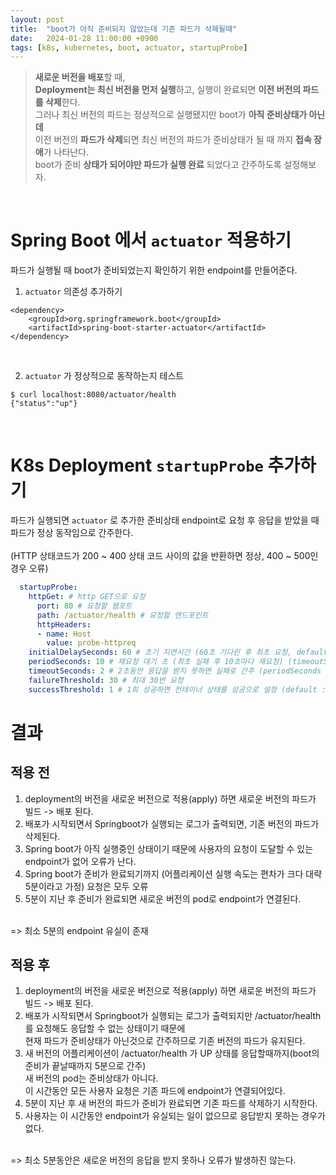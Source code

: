 ```yaml
---
layout: post
title:  "boot가 아직 준비되지 않았는데 기존 파드가 삭제될때"
date:   2024-01-28 11:00:00 +0900
tags: [k8s, kubernetes, boot, actuator, startupProbe]
---
```

>**새로운 버전을 배포**할 때, <br>
>**Deployment는 최신 버전을 먼저 실행**하고, 실행이 완료되면 **이전 버전의 파드를 삭제**한다.<br>
>그러나 최신 버전의 파드는 정상적으로 실행됐지만 boot가 **아직 준비상태가 아닌데** <br>
>이전 버전의 **파드가 삭제**되면 최신 버전의 파드가 준비상태가 될 때 까지 **접속 장애**가 나타난다.<br>
>boot가 준비 **상태가 되어야만 파드가 실행 완료** 되었다고 간주하도록 설정해보자.

<br>

# Spring Boot 에서  `actuator` 적용하기

파드가 실행될 때 boot가 준비되었는지 확인하기 위한 endpoint를 만들어준다.

1. `actuator` 의존성 추가하기

``` maven
<dependency>
	<groupId>org.springframework.boot</groupId>
	<artifactId>spring-boot-starter-actuator</artifactId>
</dependency>
```

<br>

2. `actuator` 가 정상적으로 동작하는지 테스트

``` shell
$ curl localhost:8080/actuator/health
{"status":"up"}
```

<br>

# K8s Deployment `startupProbe` 추가하기

파드가 실행되면 `actuator` 로 추가한 준비상태 endpoint로 요청 후 응답을 받았을 때 파드가 정상 동작임으로 간주한다.<br>
<br>
(HTTP 상태코드가 200 ~ 400 상태 코드 사이의 값을 반환하면 정상,  400 ~ 500인 경우 오류)

```yaml
  startupProbe:
	httpGet: # http GET으로 요청
	  port: 80 # 요청할 웹포트
	  path: /actuator/health # 요청할 엔드포인트
	  httpHeaders:
	  - name: Host
	    value: probe-httpreq
	initialDelaySeconds: 60 # 초기 지연시간 (60초 기다린 후 최초 요청, default:0)
	periodSeconds: 10 # 재요청 대기 초 (최초 실패 후 10초마다 재요청) (timeoutSeconds 보다 커야함, default:10)
	timeoutSeconds: 2 # 2초동안 응답을 받지 못하면 실패로 간주 (periodSeconds 보다 작아야함, default:1)
	failureThreshold: 30 # 최대 30번 요청
	successThreshold: 1 # 1회 성공하면 컨테이너 상태를 성공으로 설정 (default : 1)
```
# 결과
## 적용 전
1. deployment의 버전을 새로운 버전으로 적용(apply) 하면 새로운 버전의 파드가 빌드 -> 배포 된다.
2. 배포가 시작되면서 Springboot가 실행되는 로그가 출력되면, 기존 버전의 파드가 삭제된다.
3. Spring boot가 아직 실행중인 상태이기 때문에 사용자의 요청이 도달할 수 있는 endpoint가 없어 오류가 난다.
4. Spring boot가 준비가 완료되기까지 (어플리케이션 실행 속도는 편차가 크다 대략 5분이라고 가정) 요청은 모두 오류
5. 5분이 지난 후 준비가 완료되면 새로운 버전의 pod로 endpoint가 연결된다.

<br>
   => 최소 5분의 endpoint 유실이 존재

## 적용 후
1. deployment의 버전을 새로운 버전으로 적용(apply) 하면 새로운 버전의 파드가 빌드 -> 배포 된다.
2. 배포가 시작되면서 Springboot가 실행되는 로그가 출력되지만 /actuator/health 를 요청해도 응답할 수 없는 상태이기 때문에<br>현재 파드가 준비상태가 아닌것으로 간주하므로 기존 버전의 파드가 유지된다.
3. 새 버전의 어플리케이션이 /actuator/health 가 UP 상태를 응답할때까지(boot의 준비가 끝날때까지 5분으로 간주)<br>새 버전의 pod는 준비상태가 아니다.<br>이 시간동안 모든 사용자 요청은 기존 파드에 endpoint가 연결되어있다.
4. 5분이 지난 후 새 버전의 파드가 준비가 완료되면 기존 파드를 삭제하기 시작한다.
5. 사용자는 이 시간동안 endpoint가 유실되는 일이 없으므로 응답받지 못하는 경우가 없다.

<br>
   => 최소 5분동안은 새로운 버전의 응답을 받지 못하나 오류가 발생하진 않는다.

